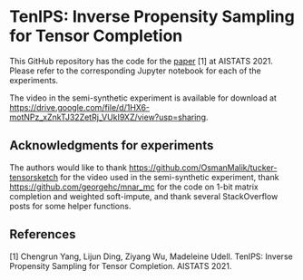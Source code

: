 # TenIPS: Inverse Propensity Sampling for Tensor Completion

This GitHub repository has the code for the [paper](https://arxiv.org/abs/2101.00323) [1] at AISTATS 2021. Please refer to the corresponding Jupyter notebook for each of the experiments. 

The video in the semi-synthetic experiment is available for download at <https://drive.google.com/file/d/1HX6-motNPz_xZnkTJ32ZetRj_VUkI9XZ/view?usp=sharing>.

## Acknowledgments for experiments
The authors would like to thank <https://github.com/OsmanMalik/tucker-tensorsketch> for the video used in the semi-synthetic experiment, thank <https://github.com/georgehc/mnar_mc> for the code on 1-bit matrix completion and weighted soft-impute, and thank several StackOverflow posts for some helper functions.

## References
[1] Chengrun Yang, Lijun Ding, Ziyang Wu, Madeleine Udell. TenIPS: Inverse Propensity Sampling for Tensor Completion. AISTATS 2021.

